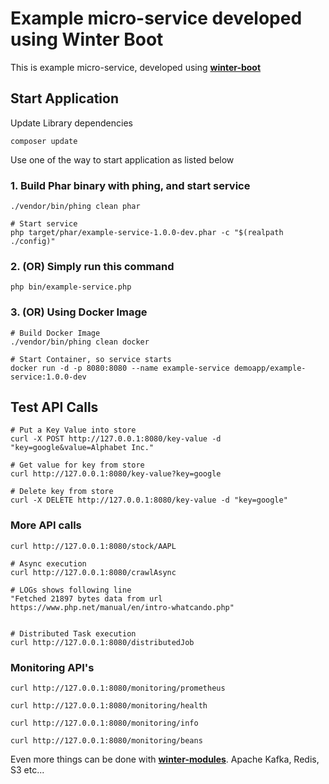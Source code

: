 # Example micro-service developed using Winter Boot

This is example micro-service, developed using **[winter-boot](https://github.com/suvera/winter-boot)**

## Start Application

Update Library dependencies

```shell
composer update
```

Use one of the way to start application as listed below

### 1. Build **Phar** binary with phing, and start service

```shell
./vendor/bin/phing clean phar

# Start service
php target/phar/example-service-1.0.0-dev.phar -c "$(realpath ./config)"
```

### 2. (OR) Simply run this command

```shell
php bin/example-service.php
```

### 3. (OR) Using Docker Image

```shell
# Build Docker Image
./vendor/bin/phing clean docker

# Start Container, so service starts
docker run -d -p 8080:8080 --name example-service demoapp/example-service:1.0.0-dev
```

## Test API Calls

```shell
# Put a Key Value into store
curl -X POST http://127.0.0.1:8080/key-value -d "key=google&value=Alphabet Inc."

# Get value for key from store
curl http://127.0.0.1:8080/key-value?key=google

# Delete key from store
curl -X DELETE http://127.0.0.1:8080/key-value -d "key=google"
```

### More API calls

```shell
curl http://127.0.0.1:8080/stock/AAPL

# Async execution
curl http://127.0.0.1:8080/crawlAsync

# LOGs shows following line
"Fetched 21897 bytes data from url https://www.php.net/manual/en/intro-whatcando.php"


# Distributed Task execution
curl http://127.0.0.1:8080/distributedJob

```

### Monitoring API's

```shell
curl http://127.0.0.1:8080/monitoring/prometheus

curl http://127.0.0.1:8080/monitoring/health

curl http://127.0.0.1:8080/monitoring/info

curl http://127.0.0.1:8080/monitoring/beans
```


Even more things can be done with **[winter-modules](https://github.com/suvera/winter-modules)**.  Apache Kafka, Redis, S3 etc...
